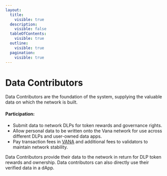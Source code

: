 ```yaml
---
layout:
  title:
    visible: true
  description:
    visible: false
  tableOfContents:
    visible: true
  outline:
    visible: true
  pagination:
    visible: true
---
```


# Data Contributors

Data Contributors are the foundation of the system, supplying the valuable data on which the network is built.&#x20;

#### **Participation:**

* Submit data to network DLPs for token rewards and governance rights.
* Allow personal data to be written onto the Vana network for use across different DLPs and user-owned data apps.
* Pay transaction fees in [VANA](../../undefined/key-terms.md#vana-token-usdvana) and additional fees to validators to maintain network stability.

Data Contributors provide their data to the network in return for DLP token rewards and ownership. Data contributors can also directly use their verified data in a dApp.&#x20;
